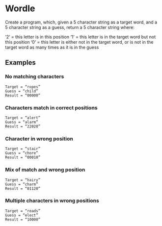 # Wordle

Create a program, which, given a 5 character string as a target word, and a 5 character string as a guess, return a 5 character string where:

‘2’ = this letter is in this position
‘1’ = this letter is in the target word but not this position
‘0’ = this letter is either not in the target word, or is not in the target word as many times as it is in the guess

## Examples

### No matching characters

```
Target = “ropes”
Guess = “child”
Result = “00000”
```

### Characters match in correct positions

```
Target = “alert”
Guess = “alarm”
Result = “22020”
```

### Character in wrong position

```
Target = “stair”
Guess = “chore”
Result = “00010”
```

### Mix of match and wrong position

```
Target = “hairy”
Guess = “charm”
Result = “01120”
```

### Multiple characters in wrong positions

```
Target = “reads”
Guess = “elect”
Result = “10000”
```

